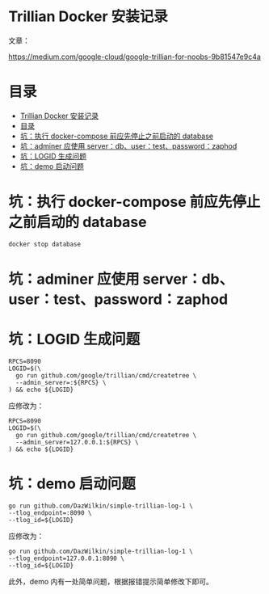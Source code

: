 # Trillian Docker 安装记录

文章：

https://medium.com/google-cloud/google-trillian-for-noobs-9b81547e9c4a

# 目录

<!--ts-->
   * [Trillian Docker 安装记录](#trillian-docker-安装记录)
   * [目录](#目录)
   * [坑：执行 docker-compose 前应先停止之前启动的 database](#坑执行-docker-compose-前应先停止之前启动的-database)
   * [坑：adminer 应使用 server：db、user：test、password：zaphod](#坑adminer-应使用-serverdbusertestpasswordzaphod)
   * [坑：LOGID 生成问题](#坑logid-生成问题)
   * [坑：demo 启动问题](#坑demo-启动问题)


<!--te-->

# 坑：执行 docker-compose 前应先停止之前启动的 database

```sh
docker stop database
```

# 坑：adminer 应使用 server：db、user：test、password：zaphod

# 坑：LOGID 生成问题

```
RPCS=8090
LOGID=$(\
  go run github.com/google/trillian/cmd/createtree \
  --admin_server=:${RPCS} \
) && echo ${LOGID}
```

应修改为：

```
RPCS=8090
LOGID=$(\
  go run github.com/google/trillian/cmd/createtree \
  --admin_server=127.0.0.1:${RPCS} \
) && echo ${LOGID}
```

# 坑：demo 启动问题

```
go run github.com/DazWilkin/simple-trillian-log-1 \
--tlog_endpoint=:8090 \
--tlog_id=${LOGID}
```

应修改为：

```
go run github.com/DazWilkin/simple-trillian-log-1 \
--tlog_endpoint=127.0.0.1:8090 \
--tlog_id=${LOGID}
```

此外，demo 内有一处简单问题，根据报错提示简单修改下即可。
